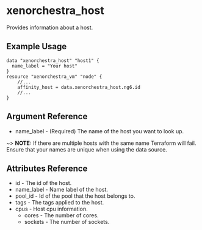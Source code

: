 # xenorchestra_host

Provides information about a host.

## Example Usage

```hcl
data "xenorchestra_host" "host1" {
  name_label = "Your host"
}
resource "xenorchestra_vm" "node" {
    //...
    affinity_host = data.xenorchestra_host.ng6.id
    //...
}

```

## Argument Reference
* name_label - (Required) The name of the host you want to look up.

~> **NOTE:** If there are multiple hosts with the same name
Terraform will fail. Ensure that your names are unique when
using the data source.

## Attributes Reference
* id - The id of the host.
* name_label - Name label of the host.
* pool_id - Id of the pool that the host belongs to.
* tags - The tags applied to the host.
* cpus - Host cpu information.
    * cores - The number of cores.
    * sockets - The number of sockets.
